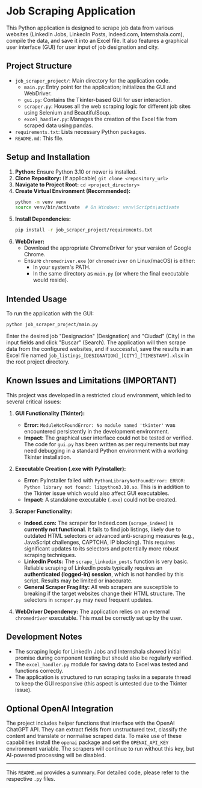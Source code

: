 # Job Scraping Application

This Python application is designed to scrape job data from various websites (LinkedIn Jobs, LinkedIn Posts, Indeed.com, Internshala.com), compile the data, and save it into an Excel file. It also features a graphical user interface (GUI) for user input of job designation and city.

## Project Structure

- `job_scraper_project/`: Main directory for the application code.
  - `main.py`: Entry point for the application; initializes the GUI and WebDriver.
  - `gui.py`: Contains the Tkinter-based GUI for user interaction.
  - `scraper.py`: Houses all the web scraping logic for different job sites using Selenium and BeautifulSoup.
  - `excel_handler.py`: Manages the creation of the Excel file from scraped data using pandas.
- `requirements.txt`: Lists necessary Python packages.
- `README.md`: This file.

## Setup and Installation

1.  **Python:** Ensure Python 3.10 or newer is installed.
2.  **Clone Repository:** (If applicable) `git clone <repository_url>`
3.  **Navigate to Project Root:** `cd <project_directory>`
4.  **Create Virtual Environment (Recommended):**
    ```bash
    python -m venv venv
    source venv/bin/activate  # On Windows: venv\Scripts\activate
    ```
5.  **Install Dependencies:**
    ```bash
    pip install -r job_scraper_project/requirements.txt
    ```
6.  **WebDriver:**
    - Download the appropriate ChromeDriver for your version of Google Chrome.
    - Ensure `chromedriver.exe` (or `chromedriver` on Linux/macOS) is either:
      - In your system's PATH.
      - In the same directory as `main.py` (or where the final executable would reside).

## Intended Usage

To run the application with the GUI:
```bash
python job_scraper_project/main.py
```
Enter the desired job "Designación" (Designation) and "Ciudad" (City) in the input fields and click "Buscar" (Search). The application will then scrape data from the configured websites, and if successful, save the results in an Excel file named `job_listings_[DESIGNATION]_[CITY]_[TIMESTAMP].xlsx` in the root project directory.

## Known Issues and Limitations (IMPORTANT)

This project was developed in a restricted cloud environment, which led to several critical issues:

1.  **GUI Functionality (Tkinter):**
    - **Error:** `ModuleNotFoundError: No module named 'tkinter'` was encountered persistently in the development environment.
    - **Impact:** The graphical user interface could not be tested or verified. The code for `gui.py` has been written as per requirements but may need debugging in a standard Python environment with a working Tkinter installation.

2.  **Executable Creation (.exe with PyInstaller):**
    - **Error:** PyInstaller failed with `PythonLibraryNotFoundError: ERROR: Python library not found: libpython3.10.so`. This is in addition to the Tkinter issue which would also affect GUI executables.
    - **Impact:** A standalone executable (`.exe`) could not be created.

3.  **Scraper Functionality:**
    - **Indeed.com:** The scraper for Indeed.com (`scrape_indeed`) is **currently not functional**. It fails to find job listings, likely due to outdated HTML selectors or advanced anti-scraping measures (e.g., JavaScript challenges, CAPTCHA, IP blocking). This requires significant updates to its selectors and potentially more robust scraping techniques.
    - **LinkedIn Posts:** The `scrape_linkedin_posts` function is very basic. Reliable scraping of LinkedIn posts typically requires an **authenticated (logged-in) session**, which is not handled by this script. Results may be limited or inaccurate.
    - **General Scraper Fragility:** All web scrapers are susceptible to breaking if the target websites change their HTML structure. The selectors in `scraper.py` may need frequent updates.

4.  **WebDriver Dependency:** The application relies on an external `chromedriver` executable. This must be correctly set up by the user.

## Development Notes

- The scraping logic for LinkedIn Jobs and Internshala showed initial promise during component testing but should also be regularly verified.
- The `excel_handler.py` module for saving data to Excel was tested and functions correctly.
- The application is structured to run scraping tasks in a separate thread to keep the GUI responsive (this aspect is untested due to the Tkinter issue).

## Optional OpenAI Integration

The project includes helper functions that interface with the OpenAI ChatGPT
API. They can extract fields from unstructured text, classify the content and
translate or normalise scraped data. To make use of these capabilities install
the `openai` package and set the `OPENAI_API_KEY` environment variable. The
scrapers will continue to run without this key, but AI-powered processing will
be disabled.

---
This `README.md` provides a summary. For detailed code, please refer to the respective `.py` files.
